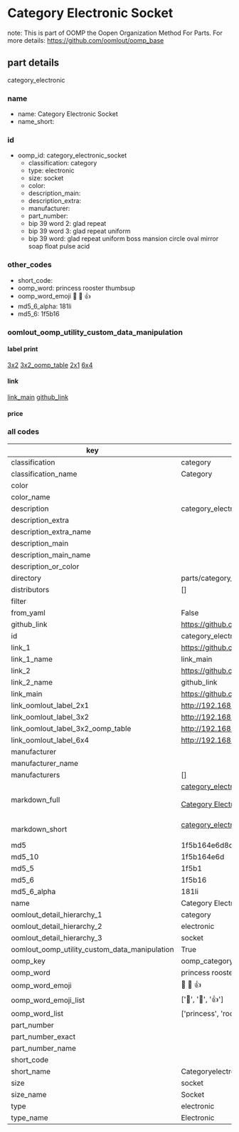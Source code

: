 # Category Electronic Socket  

note: This is part of OOMP the Oopen Organization Method For Parts. For more details: https://github.com/oomlout/oomp_base

##  part details



category_electronic

### name
* name: Category Electronic Socket
* name_short: 
### id
* oomp_id: category_electronic_socket
  * classification: category
  * type: electronic
  * size: socket
  * color: 
  * description_main: 
  * description_extra: 
  * manufacturer: 
  * part_number: 
  * bip 39 word 2: glad repeat
  * bip 39 word 3: glad repeat uniform
  * bip 39 word: glad repeat uniform boss mansion circle oval mirror soap float pulse acid

### other_codes
* short_code: 
* oomp_word: princess rooster thumbsup
* oomp_word_emoji :princess: :rooster: :thumbsup:
* md5_6_alpha: 181li
* md5_6: 1f5b16






### oomlout_oomp_utility_custom_data_manipulation
#### label print
[3x2](http://192.168.1.245:1112/?label=oomp%20181li)
[3x2_oomp_table](http://192.168.1.107:1112/?label=oomp%20181li)
[2x1](http://192.168.1.242:1112/?label=oomp%20181li)
[6x4](http://192.168.1.55:1112/?label=oomp%20181li)    

#### link

[link_main](https://github.com/oomlout/oomlout_oomp_current_version_messy/tree/main/parts/category_electronic_socket) [github_link](https://github.com/oomlout/oomlout_oomp_part_src/tree/main/parts/category_electronic_socket)                             

#### price







### all codes 
| key | value |  
| --- | --- |  
| classification | category |  
| classification_name | Category |  
| color |  |  
| color_name |  |  
| description | category_electronic |  
| description_extra |  |  
| description_extra_name |  |  
| description_main |  |  
| description_main_name |  |  
| description_or_color |   |  
| directory | parts/category_electronic_socket |  
| distributors | [] |  
| filter |  |  
| from_yaml | False |  
| github_link | https://github.com/oomlout/oomlout_oomp_part_src/tree/main/parts/category_electronic_socket |  
| id | category_electronic_socket |  
| link_1 | https://github.com/oomlout/oomlout_oomp_current_version_messy/tree/main/parts/category_electronic_socket |  
| link_1_name | link_main |  
| link_2 | https://github.com/oomlout/oomlout_oomp_part_src/tree/main/parts/category_electronic_socket |  
| link_2_name | github_link |  
| link_main | https://github.com/oomlout/oomlout_oomp_current_version_messy/tree/main/parts/category_electronic_socket |  
| link_oomlout_label_2x1 | http://192.168.1.242:1112/?label=oomp%20181li |  
| link_oomlout_label_3x2 | http://192.168.1.245:1112/?label=oomp%20181li |  
| link_oomlout_label_3x2_oomp_table | http://192.168.1.107:1112/?label=oomp%20181li |  
| link_oomlout_label_6x4 | http://192.168.1.55:1112/?label=oomp%20181li |  
| manufacturer |  |  
| manufacturer_name |  |  
| manufacturers | [] |  
| markdown_full | [category_electronic_socket](https://github.com/oomlout/oomlout_oomp_current_version_messy/tree/main/parts/category_electronic_socket)<br>[](https://github.com/oomlout/oomlout_oomp_current_version_messy/tree/main/parts/category_electronic_socket)<br>[Category Electronic Socket](https://github.com/oomlout/oomlout_oomp_current_version_messy/tree/main/parts/category_electronic_socket)<br><br> |  
| markdown_short | [category_electronic_socket](https://github.com/oomlout/oomlout_oomp_current_version_messy/tree/main/parts/category_electronic_socket)<br><br> |  
| md5 | 1f5b164e6d8d93b4a4c3a1a3daedab14 |  
| md5_10 | 1f5b164e6d |  
| md5_5 | 1f5b1 |  
| md5_6 | 1f5b16 |  
| md5_6_alpha | 181li |  
| name | Category Electronic Socket |  
| oomlout_detail_hierarchy_1 | category |  
| oomlout_detail_hierarchy_2 | electronic |  
| oomlout_detail_hierarchy_3 | socket |  
| oomlout_oomp_utility_custom_data_manipulation | True |  
| oomp_key | oomp_category_electronic_socket |  
| oomp_word | princess rooster thumbsup |  
| oomp_word_emoji | :princess: :rooster: :thumbsup: |  
| oomp_word_emoji_list | [':princess:', ':rooster:', ':thumbsup:'] |  
| oomp_word_list | ['princess', 'rooster', 'thumbsup'] |  
| part_number |  |  
| part_number_exact |  |  
| part_number_name |  |  
| short_code |  |  
| short_name | Categoryelectronic |  
| size | socket |  
| size_name | Socket |  
| type | electronic |  
| type_name | Electronic |  
